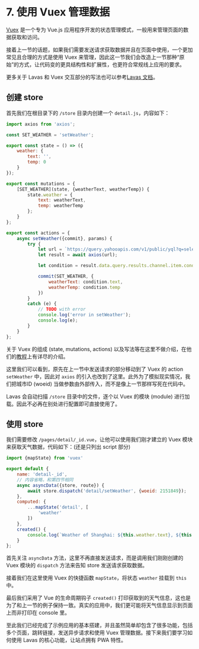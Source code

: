 # 7. 使用 Vuex 管理数据

[Vuex](https://vuex.vuejs.org/zh-cn/) 是一个专为 Vue.js 应用程序开发的状态管理模式，一般用来管理页面的数据获取和访问。

接着上一节的话题，如果我们需要发送请求获取数据并且在页面中使用，一个更加常见且合理的方式是使用 Vuex 来管理，因此这一节我们会改造上一节那种“原始”的方式，让代码变的更具结构性和扩展性，也更符合常规线上应用的要求。

更多关于 Lavas 和 Vuex 交互部分的写法也可以参考[Lavas 文档](/guide/v2/advanced/store)。

## 创建 store

首先我们在根目录下的 `/store` 目录内创建一个 `detail.js`，内容如下：

```javascript
import axios from 'axios';

const SET_WEATHER = 'setWeather';

export const state = () => ({
    weather: {
        text: '',
        temp: 0
    }
});

export const mutations = {
    [SET_WEATHER](state, {weatherText, weatherTemp}) {
        state.weather = {
            text: weatherText,
            temp: weatherTemp
        };
    }
};

export const actions = {
    async setWeather({commit}, params) {
        try {
            let url = `https://query.yahooapis.com/v1/public/yql?q=select%20item.condition%20from%20weather.forecast%20where%20woeid%20%3D%20${params.woeid}&format=json&env=store%3A%2F%2Fdatatables.org%2Falltableswithkeys`;
            let result = await axios(url);

            let condition = result.data.query.results.channel.item.condition;

            commit(SET_WEATHER, {
                weatherText: condition.text,
                weatherTemp: condition.temp
            })
        }
        catch (e) {
            // TODO with error
            console.log('error in setWeather');
            console.log(e);
        }
    }
};
```

关于 Vuex 的组成 (state, mutations, actions) 以及写法等在这里不做介绍，在他们的[教程](https://vuex.vuejs.org/zh-cn/)上有详尽的介绍。

这里我们可以看到，原先在上一节中发送请求的部分移动到了 Vuex 的 action `setWeather` 中，因此对 `axios` 的引入也改到了这里。此外为了模拟现实情况，我们把城市ID (woeid) 当做参数由外部传入，而不是像上一节那样写死在代码中。

Lavas 会自动扫描 `/store` 目录中的文件，逐个以 Vuex 的模块 (module) 进行加载。因此不必再在别处进行配置即可直接使用了。

## 使用 store

我们需要修改 `/pages/detail/_id.vue`，让他可以使用我们刚才建立的 Vuex 模块来获取天气数据，代码如下：(还是只列出 script 部分)

```javascript
import {mapState} from 'vuex'

export default {
    name: 'detail-_id',
    // 内容省略，和第四节相同
    async asyncData({store, route}) {
        await store.dispatch('detail/setWeather', {woeid: 2151849});
    },
    computed: {
        ...mapState('detail', [
            'weather'
        ])
    },
    created() {
        console.log(`Weather of Shanghai: ${this.weather.text}, ${this.weather.temp}°F`);
    }
};
```

首先关注 `asyncData` 方法，这里不再直接发送请求，而是调用我们刚刚创建的 Vuex 模块的 `dispatch` 方法来告知 store 发送请求获取数据。

接着我们在这里使用 Vuex 的快捷函数 `mapState`，将状态 `weather` 挂载到 `this` 中。

最后我们采用了 Vue 的生命周期钩子 `created()` 打印获取到的天气信息，这也是为了和上一节的例子保持一致。真实的应用中，我们更可能将天气信息显示到页面上而非打印在 console 里。

至此我们已经完成了示例应用的基本搭建，并且虽然简单却包含了很多功能，包括多个页面，跳转链接，发送异步请求和使用 Vuex 管理数据。接下来我们要学习如何使用 Lavas 的核心功能，让站点拥有 PWA 特性。
